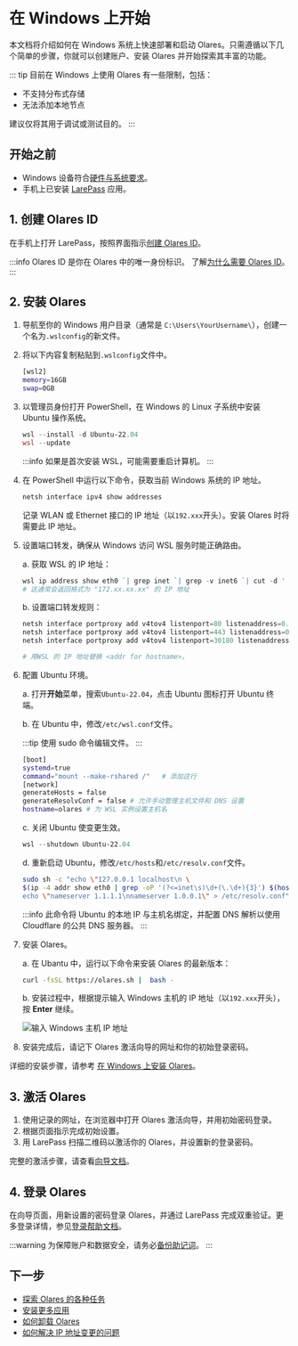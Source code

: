 # 在 Windows 上开始

本文档将介绍如何在 Windows 系统上快速部署和启动 Olares。只需遵循以下几个简单的步骤，你就可以创建账户、安装 Olares 并开始探索其丰富的功能。

::: tip
目前在 Windows 上使用 Olares 有一些限制，包括：
- 不支持分布式存储
- 无法添加本地节点

建议仅将其用于调试或测试目的。
:::

## 开始之前

- Windows 设备符合[硬件与系统要求](../getting-started/index.md#硬件与系统要求)。
- 手机上已安装 [LarePass](../../../how-to/larepass/overview.md#download) 应用。

## 1. 创建 Olares ID

在手机上打开 LarePass，按照界面指示[创建 Olares ID](../../../how-to/larepass/account/index.md#create-olares-id)。

:::info
Olares ID 是你在 Olares 中的唯一身份标识。
了解[为什么需要 Olares ID](../../../../overview/olares/olares-id.md#why-do-you-need-a-olares-id)。
:::

## 2. 安装 Olares

1. 导航至你的 Windows 用户目录（通常是 `C:\Users\YourUsername\`），创建一个名为`.wslconfig`的新文件。
   
2. 将以下内容复制粘贴到`.wslconfig`文件中。
   
   ```bash
   [wsl2]
   memory=16GB 
   swap=0GB
   ```

3. 以管理员身份打开 PowerShell，在 Windows 的 Linux 子系统中安装 Ubuntu 操作系统。
   
   ```PowerShell
   wsl --install -d Ubuntu-22.04
   wsl --update
   ```

   :::info
   如果是首次安装 WSL，可能需要重启计算机。
   ::: 

4. 在 PowerShell 中运行以下命令，获取当前 Windows 系统的 IP 地址。
   
   ```PowerShell
   netsh interface ipv4 show addresses
   ```
   
   记录 WLAN 或 Ethernet 接口的 IP 地址（以`192.xxx`开头）。安装 Olares 时将需要此 IP 地址。

5. 设置端口转发，确保从 Windows 访问 WSL 服务时能正确路由。
   
   a. 获取 WSL 的 IP 地址：

      ```PowerShell
      wsl ip address show eth0 `| grep inet `| grep -v inet6 `| cut -d ' ' -f 6 `| cut -d '/' -f 1
      # 这通常会返回格式为 "172.xx.xx.xx" 的 IP 地址
      ```
   b. 设置端口转发规则：
   
      ```PowerShell
      netsh interface portproxy add v4tov4 listenport=80 listenaddress=0.0.0.0 connectport=80 connectaddress=<addr for hostname>
      netsh interface portproxy add v4tov4 listenport=443 listenaddress=0.0.0.0 connectport=443 connectaddress=<addr for hostname>
      netsh interface portproxy add v4tov4 listenport=30180 listenaddress=0.0.0.0 connectport=30180 connectaddress=<addr for hostname>
      
      # 用WSL 的 IP 地址替换 <addr for hostname>。
      ```

6. 配置 Ubuntu 环境。

   a. 打开**开始**菜单，搜索`Ubuntu-22.04`，点击 Ubuntu 图标打开 Ubuntu 终端。

   b. 在 Ubuntu 中，修改`/etc/wsl.conf`文件。

      :::tip
      使用 sudo 命令编辑文件。
      :::

      ```bash
      [boot] 
      systemd=true  
      command="mount --make-rshared /"   # 添加这行
      [network]
      generateHosts = false
      generateResolvConf = false # 允许手动管理主机文件和 DNS 设置
      hostname=olares # 为 WSL 实例设置主机名
      ```

   c. 关闭 Ubuntu 使变更生效。

      ```PowerShell
      wsl --shutdown Ubuntu-22.04
      ```

   d. 重新启动 Ubuntu，修改`/etc/hosts`和`/etc/resolv.conf`文件。
   
      ```bash
      sudo sh -c "echo \"127.0.0.1 localhost\n \
      $(ip -4 addr show eth0 | grep -oP '(?<=inet\s)\d+(\.\d+){3}') $(hostname)\" > /etc/hosts && \
      echo \"nameserver 1.1.1.1\nnameserver 1.0.0.1\" > /etc/resolv.conf"
      ```
      :::info
      此命令将 Ubuntu 的本地 IP 与主机名绑定，并配置 DNS 解析以使用 Cloudflare 的公共 DNS 服务器。
      :::
    
6. 安装 Olares。
   
   a. 在 Ubantu 中，运行以下命令来安装 Olares 的最新版本：

      ```bash
      curl -fsSL https://olares.sh |  bash -
      ```

   b. 安装过程中，根据提示输入 Windows 主机的 IP 地址（以`192.xxx`开头），按 **Enter** 继续。

    ![输入 Windows 主机 IP 地址](/images/overview/olares/install-windows-ip.jpeg)

7. 安装完成后，请记下 Olares 激活向导的网址和你的初始登录密码。

详细的安装步骤，请参考 [在 Windows 上安装 Olares](../../../how-to/olares/setup/install/windows.md)。

## 3. 激活 Olares

1. 使用记录的网址，在浏览器中打开 Olares 激活向导，并用初始密码登录。
2. 根据页面指示完成初始设置。
3. 用 LarePass 扫描二维码以激活你的 Olares，并设置新的登录密码。

完整的激活步骤，请查看[向导文档](../../../how-to/olares/setup/wizard.md)。

## 4. 登录 Olares

在向导页面，用新设置的密码登录 Olares，并通过 LarePass 完成双重验证。更多登录详情，参见[登录帮助文档](../../../how-to/olares/setup/login.md)。

:::warning
为保障账户和数据安全，请务必[备份助记词](../../../how-to/larepass/account/index.md#backup-mnemonic-phrase)。
:::

## 下一步
- [探索 Olares 的各种任务](../../../how-to/olares/index.md)
- [安装更多应用](../../../how-to/olares/market/index.md#install-application)
- [如何卸载 Olares](../../../developer/develop/advanced/cli.md#olares-uninstallation-script)
- [如何解决 IP 地址变更的问题](../../../developer/develop/advanced/cli.md#resolve-ip-change-issue)

